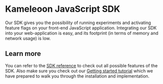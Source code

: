 # Kameleoon JavaScript SDK

Our SDK gives you the possibility of running experiments and activating feature flags on your front-end JavaScript application. Integrating our SDK into your web-application is easy, and its footprint (in terms of memory and network usage) is low.

## Learn more

You can refer to the [SDK reference](https://developers.kameleoon.com/javascript-sdk.html#reference) to check out all possible features of the SDK. Also make sure you check out our [Getting started tutorial](https://developers.kameleoon.com/javascript-sdk.html#getting-started) which we have prepared to walk you through the installation and implementation.

